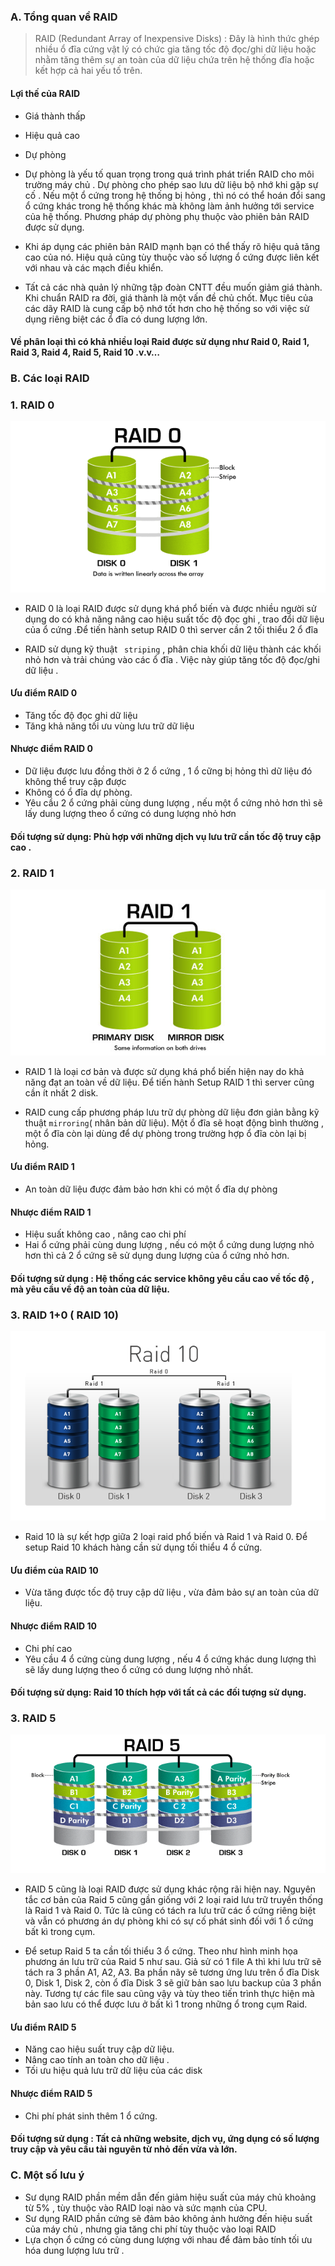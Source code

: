 ### A. Tổng quan về RAID 

> RAID (Redundant Array of Inexpensive Disks) : Đây là hình thức ghép nhiều ổ đĩa cứng vật lý có chức gia tăng tốc độ đọc/ghi dữ liệu hoặc nhằm tăng thêm sự 
an toàn của dữ liệu chứa trên hệ thống đĩa hoặc kết hợp cả hai yếu tố trên.

#### Lợi thế của RAID

- Giá thành thấp
- Hiệu quả cao
- Dự phòng

- Dự phòng là yếu tố quan trọng trong quá trình phát triển RAID cho môi trường máy chủ . Dự phòng cho phép sao lưu dữ liệu bộ nhớ khi gặp sự cố . Nếu một ổ
cứng trong hệ thống bị hỏng , thì nó có thể hoán đổi sang ổ cứng khác trong hệ thống khác mà không làm ảnh hưởng tới service của hệ thống. Phương pháp dự 
phòng phụ thuộc vào phiên bản RAID được sử dụng.

- Khi áp dụng các phiên bản RAID mạnh bạn có thể thấy rõ hiệu quả tăng cao của nó. Hiệu quả cũng tùy thuộc vào số lượng ổ cứng được liên kết với nhau và các 
mạch điều khiển.

- Tất cả các nhà quản lý những tập đoàn CNTT đều muốn giảm giá thành. Khi chuẩn RAID ra đời, giá thành là một vấn đề chủ chốt. Mục tiêu của các dãy RAID là 
cung cấp bộ nhớ tốt hơn cho hệ thống so với việc sử dụng riêng biệt các ổ đĩa có dung lượng lớn.

#### Về phân loại thì có khả nhiều loại Raid được sử dụng như Raid 0, Raid 1, Raid 3, Raid 4, Raid 5, Raid 10 .v.v…

### B. Các loại RAID
### 1. RAID 0

![](../images/1.png)

- RAID 0 là loại RAID được sử dụng khá phổ biến và được nhiều người sử dụng do có khả năng nâng cao hiệu suất tốc độ đọc ghi , trao đổi dữ liệu của ổ cứng .Để
tiến hành setup RAID 0 thì server cần 2 tối thiểu 2 ổ đĩa 

- RAID sử dụng kỹ thuật ` striping` , phân chia khối dữ liệu thành các khối nhỏ hơn và trải chúng vào các ổ đĩa . Việc này giúp tăng tốc độ đọc/ghi dữ liệu .

#### Ưu điểm RAID 0
- Tăng tốc độ đọc ghi dữ liệu 
- Tăng khả năng tối ưu vùng lưu trữ dữ liệu
#### Nhược điểm RAID 0
- Dữ liệu được lưu đồng thời ở 2 ổ cứng , 1 ổ cững bị hỏng thì dữ liệu đó không thể truy cập được
- Không có ổ đĩa dự phòng.
- Yêu cầu 2 ổ cứng phải cùng dung lượng , nếu một ổ cứng nhỏ hơn thì sẽ lấy dung lượng theo ổ cứng có dung lượng nhỏ hơn
#### Đối tượng sử dụng: Phù hợp với những dịch vụ lưu trữ cần tốc độ truy cập cao .

### 2. RAID 1

![](../images/2.png)

- RAID 1 là loại cơ bản và được sử dụng khá phổ biến hiện nay do khả năng đạt an toàn về dữ liệu. Để tiến hành Setup RAID 1 thì server cũng cần ít nhất 2 disk.

- RAID cung cấp phương pháp lưu trữ dự phòng dữ liệu đơn giản bằng kỹ thuật ` mirroring `( nhân bản dữ liệu). Một ổ đĩa sẽ hoạt động bình thường , một ổ đĩa 
còn lại dùng để dự phòng trong trường hợp ổ đĩa còn lại bị hỏng.

#### Ưu điểm RAID 1
- An toàn dữ liệu được đảm bảo hơn khi có một ổ đĩa dự phòng

#### Nhược điểm RAID 1
- Hiệu suất không cao , nâng cao chi phí 
- Hai ổ cứng phải cùng dung lượng , nếu có một ổ cứng dung lượng nhỏ hơn thì cả 2 ổ cứng sẽ sử dụng dung lượng của ổ cứng nhỏ hơn.

#### Đối tượng sử dụng : Hệ thống các service không yêu cầu cao về tốc độ , mà yêu cầu về độ an toàn của dữ liệu.

### 3. RAID 1+0 ( RAID 10)

![](../images/3.png)

- Raid 10 là sự kết hợp giữa 2 loại raid phổ biến và Raid 1 và Raid 0. Để setup Raid 10 khách hàng cần sử dụng tối thiểu 4 ổ cứng.

#### Ưu điểm của RAID 10
- Vừa tăng được tốc độ truy cập dữ liệu , vừa đảm bảo sự an toàn của dữ liệu.

#### Nhược điểm RAID 10
- Chi phí cao
- Yêu cầu 4 ổ cứng cùng dung lượng , nếu 4 ổ cứng khác dung lượng thì sẽ lấy dung lượng theo ổ cứng có dung lượng nhỏ nhất.

#### Đối tượng sử dụng: Raid 10 thích hợp với tất cả các đối tượng sử dụng.

### 3. RAID 5

![](../images/4.png)

- RAID 5 cũng là loại RAID được sử dụng khác rộng rãi hiện nay. Nguyên tắc cơ bản của Raid 5 cũng gần giống với 2 loại raid lưu trữ truyền thống là Raid 1 
và Raid 0. Tức là cũng có tách ra lưu trữ các ổ cứng riêng biệt và vẫn có phương án dự phòng khi có sự cố phát sinh đối với 1 ổ cứng bất kì trong cụm.

- Để setup Raid 5 ta cần tối thiểu 3 ổ cứng. Theo như hình minh họa phương án lưu trữ của Raid 5 như sau. Giả sử có 1 file A thì khi lưu trữ sẽ tách ra 3 
phần A1, A2, A3. Ba phần nãy sẽ tương ứng lưu trên ổ đĩa Disk 0, Disk 1, Disk 2, còn ổ đĩa Disk 3 sẽ giữ bản sao lưu backup của 3 phần này. Tương tự các 
file sau cũng vậy và tùy theo tiến trình thực hiện mà bản sao lưu có thể được lưu ở bất kì 1 trong những ổ trong cụm Raid.

#### Ưu điểm RAID 5
- Năng cao hiệu suất truy cập dữ liệu.
- Nâng cao tính an toàn cho dữ liệu .
- Tối ưu hiệu quả lưu trữ dữ liệu của các disk

#### Nhược điểm RAID 5
- Chi phí phát sinh thêm 1 ổ cứng.

#### Đối tượng sử dụng : Tất cả những website, dịch vụ, ứng dụng có số lượng truy cập và yêu cầu tài nguyên từ nhỏ đến vừa và lớn.

### C. Một số lưu ý

- Sư dụng RAID phần mềm dẫn đến giảm hiệu suất của máy chủ khoảng từ 5% , tùy thuộc vào RAID loại nào và sức mạnh của CPU.
- Sư dụng RAID phần cứng sẽ đảm bảo không ảnh hưởng đến hiệu suất của máy chủ , nhưng gia tăng chi phí tùy thuộc vào loại RAID
- Lựa chọn ổ cứng có cùng dung lượng với nhau để đảm bảo tính tối ưu hóa dung lượng lưu trữ .

